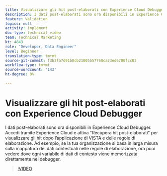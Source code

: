 ```yaml
---
title: Visualizzare gli hit post-elaborati con Experience Cloud Debugger
description: I dati post-elaborati sono ora disponibili in Experience Cloud Debugger. Accedi tramite Experience Cloud e attiva "Recupera hit post-elaborati" per visualizzare gli hit dopo l’applicazione di VISTA e delle regole di elaborazione. Ad esempio, se la tua organizzazione si basa in larga misura sulla mappatura dei dati contestuali nelle regole di elaborazione, ora puoi vedere dove ogni variabile di dati di contesto viene memorizzata direttamente nel debugger.
feature: Validation
topics: null
activity: implement
doc-type: technical video
team: Technical Marketing
kt: 4843
role: "Developer, Data Engineer"
level: Beginner
translation-type: tm+mt
source-git-commit: f3b3fa7d91b0cb21005b57768ca23ed6700fcc03
workflow-type: tm+mt
source-wordcount: '143'
ht-degree: 0%

---
```



# Visualizzare gli hit post-elaborati con Experience Cloud Debugger

I dati post-elaborati sono ora disponibili in Experience Cloud Debugger. Accedi tramite Experience Cloud e attiva &quot;Recupera hit post-elaborati&quot; per visualizzare gli hit dopo l’applicazione di VISTA e delle regole di elaborazione. Ad esempio, se la tua organizzazione si basa in larga misura sulla mappatura dei dati contestuali nelle regole di elaborazione, ora puoi vedere dove ogni variabile di dati di contesto viene memorizzata direttamente nel debugger.

>[!VIDEO](https://video.tv.adobe.com/v/32961/?quality=12)
